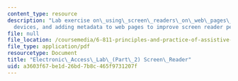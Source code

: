 ```yaml
---
content_type: resource
description: "Lab exercise on\_using\_screen\_readers\_on\_web\_pages\_and\_mobile\_\
  devices, and adding metadata to web pages to improve screen reader performance."
file: null
file_location: /coursemedia/6-811-principles-and-practice-of-assistive-technology-fall-2014/a3603f67be1d26bd7b8c465f9731207f_MIT6_811F14_ScreenReader.pdf
file_type: application/pdf
resourcetype: Document
title: "Electronic\_Access\_Lab\_(Part\_2) Screen\_Reader"
uid: a3603f67-be1d-26bd-7b8c-465f9731207f
---
```


